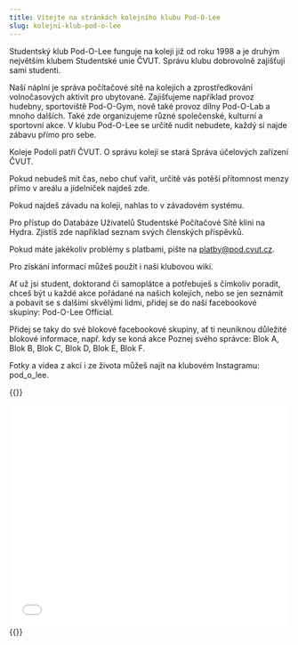 ```yaml
---
title: Vítejte na stránkách kolejního klubu Pod-O-Lee
slug: kolejni-klub-pod-o-lee
---
```


Studentský klub Pod-O-Lee funguje na koleji již od roku 1998 a je druhým největším klubem Studentské unie ČVUT. Správu klubu dobrovolně zajišťují sami studenti.

Naší náplní je správa počítačové sítě na kolejích a zprostředkování volnočasových aktivit pro ubytované. Zajišťujeme například provoz hudebny, sportoviště Pod-O-Gym, nově také provoz dílny Pod-O-Lab a mnoho dalších. Také zde organizujeme různé společenské, kulturní a sportovní akce. V klubu Pod-O-Lee se určitě nudit nebudete, každý si najde zábavu přímo pro sebe.

Koleje Podolí patří ČVUT. O správu kolejí se stará Správa účelových zařízení ČVUT.

Pokud nebudeš mít čas, nebo chuť vařit, určitě vás potěší přítomnost menzy přímo v areálu a jídelníček najdeš zde.

Pokud najdeš závadu na koleji, nahlas to v závadovém systému.

Pro přístup do Databáze Uživatelů Studentské Počítačové Sítě klini na Hydra. Zjistíš zde například seznam svých členských příspěvků.

Pokud máte jakékoliv problémy s platbami, pište na platby@pod.cvut.cz.

Pro získání informací můžeš použít i naši klubovou wiki.

Ať už jsi student, doktorand či samoplátce a potřebuješ s čímkoliv poradit, chceš být u každé akce pořádané na našich kolejích, nebo se jen seznámit a pobavit se s dalšími skvělými lidmi, přidej se do naší facebookové skupiny: Pod-O-Lee Official.

Přidej se taky do své blokové facebookové skupiny, ať ti neuniknou důležité blokové informace, např. kdy se koná akce Poznej svého správce: Blok A, Blok B, Blok C, Blok D, Blok E, Blok F.

Fotky a videa z akcí i ze života můžeš najít na klubovém Instagramu: pod_o_lee.

{{<rawhtml>}}
<iframe width="100%" height="400px" frameborder="0" allowfullscreen src="//umap.openstreetmap.fr/en/map/mapa-arealu-koleji-podoli_580764?scaleControl=false&miniMap=false&scrollWheelZoom=false&zoomControl=true&allowEdit=false&moreControl=true&searchControl=null&tilelayersControl=null&embedControl=null&datalayersControl=true&onLoadPanel=undefined&captionBar=false"></iframe>
{{</rawhtml>}}
